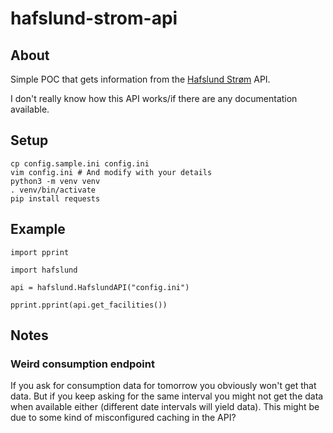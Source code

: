 # hafslund-strom-api

## About

Simple POC that gets information from the [Hafslund Strøm](https://minside.hafslundstrom.no/) API.

I don't really know how this API works/if there are any documentation available.

## Setup

```
cp config.sample.ini config.ini
vim config.ini # And modify with your details
python3 -m venv venv
. venv/bin/activate
pip install requests
```

## Example

```
import pprint

import hafslund

api = hafslund.HafslundAPI("config.ini")

pprint.pprint(api.get_facilities())
```

## Notes

### Weird consumption endpoint

If you ask for consumption data for tomorrow you obviously won't get that data. But if you keep asking for the same interval you might not get the data when available either (different date intervals will yield data). This might be due to some kind of misconfigured caching in the API?
